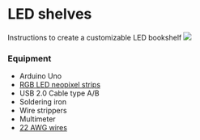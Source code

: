 # LED shelves
Instructions to create a customizable LED bookshelf
![](ledbooksgelves.gif)
### Equipment
* Arduino Uno
* [RGB LED neopixel strips](https://www.adafruit.com/product/1376?length=1)
* USB 2.0 Cable type A/B
* Soldering iron
* Wire strippers
* Multimeter
* [22 AWG wires](https://www.adafruit.com/product/1311)
